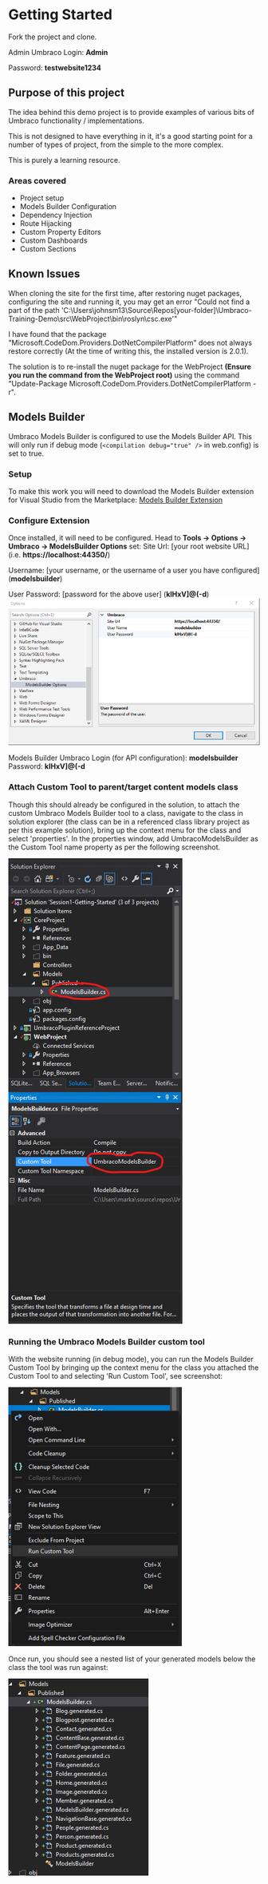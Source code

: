 # Getting Started

Fork the project and clone.

Admin Umbraco Login: **Admin**

Password: **testwebsite1234**

## Purpose of this project

The idea behind this demo project is to provide examples of various bits of Umbraco functionality / implementations.

This is not designed to have everything in it, it's a good starting point for a number of types of project, from the simple to the more complex. 

This is purely a learning resource.

### Areas covered

- Project setup
- Models Builder Configuration
- Dependency Injection
- Route Hijacking
- Custom Property Editors
- Custom Dashboards
- Custom Sections

## Known Issues

When cloning the site for the first time, after restoring nuget packages, configuring the site and running it, you may get an error "Could not find a part of the path 'C:\Users\johnsm13\Source\Repos\[your-folder]\Umbraco-Training-Demo\src\WebProject\bin\roslyn\csc.exe'"

I have found that the package "Microsoft.CodeDom.Providers.DotNetCompilerPlatform" does not always restore correctly (At the time of writing this, the installed version is 2.0.1).

The solution is to re-install the nuget package for the WebProject **(Ensure you run the command from the WebProject root)** using the command "Update-Package Microsoft.CodeDom.Providers.DotNetCompilerPlatform -r".

## Models Builder

Umbraco Models Builder is configured to use the Models Builder API. This will only run if debug mode (```<compilation debug="true" />``` in web.config) is set to true. 

### Setup

To make this work you will need to download the Models Builder extension for Visual Studio from the Marketplace: [Models Builder Extension](https://marketplace.visualstudio.com/items?itemName=ZpqrtBnk.UmbracoModelsBuilderExtension)

### Configure Extension

Once installed, it will need to be configured. Head to **Tools -> Options -> Umbraco -> ModelsBuilder Options** 
set:
Site Url: [your root website URL] (i.e. **https://localhost:44350/**)

Username: [your username, or the username of a user you have configured] (**modelsbuilder**)

User Password: [password for the above user] (**klHxV]@(-d**)
![Models Builder Config](docs/img/models-builder-custom-tool-config.png) 

Models Builder Umbraco Login (for API configuration): **modelsbuilder**
Password: **klHxV]@(-d**

### Attach Custom Tool to parent/target content models class

Though this should already be configured in the solution, to attach the custom Umbraco Models Builder tool to a class, navigate to the class in solution explorer (the class can be in a referenced class library project as per this example solution), 
bring up the context menu for the class and select 'properties'.
In the properties window, add UmbracoModelsBuilder as the Custom Tool name property as per the following screenshot.

![Attach Custom Tool](docs/img/models-builder-custom-tool.png)

### Running the Umbraco Models Builder custom tool

With the website running (in debug mode), you can run the Models Builder Custom Tool by bringing up the context menu for the class you attached the Custom Tool to and selecting 'Run Custom Tool', see screenshot:

![Run the Custom Tool](docs/img/models-builder-run-custom-tool.png)

Once run, you should see a nested list of your generated models below the class the tool was run against:

![Generated models](docs/img/models-builder-generated-models.png)